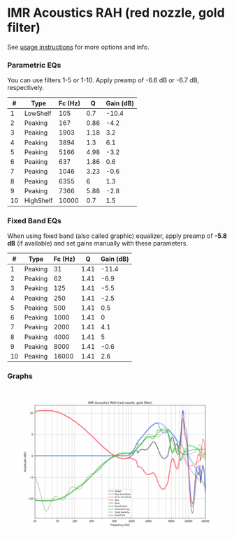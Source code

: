 # IMR Acoustics RAH (red nozzle, gold filter)
See [usage instructions](https://github.com/jaakkopasanen/AutoEq#usage) for more options and info.

### Parametric EQs
You can use filters 1-5 or 1-10. Apply preamp of -6.6 dB or -6.7 dB, respectively.

|   # | Type      |   Fc (Hz) |    Q |   Gain (dB) |
|-----|-----------|-----------|------|-------------|
|   1 | LowShelf  |       105 | 0.7  |       -10.4 |
|   2 | Peaking   |       167 | 0.86 |        -4.2 |
|   3 | Peaking   |      1903 | 1.18 |         3.2 |
|   4 | Peaking   |      3894 | 1.3  |         6.1 |
|   5 | Peaking   |      5166 | 4.98 |        -3.2 |
|   6 | Peaking   |       637 | 1.86 |         0.6 |
|   7 | Peaking   |      1046 | 3.23 |        -0.6 |
|   8 | Peaking   |      6355 | 6    |         1.3 |
|   9 | Peaking   |      7366 | 5.88 |        -2.8 |
|  10 | HighShelf |     10000 | 0.7  |         1.5 |

### Fixed Band EQs
When using fixed band (also called graphic) equalizer, apply preamp of **-5.8 dB** (if available) and set gains manually with these parameters.

|   # | Type    |   Fc (Hz) |    Q |   Gain (dB) |
|-----|---------|-----------|------|-------------|
|   1 | Peaking |        31 | 1.41 |       -11.4 |
|   2 | Peaking |        62 | 1.41 |        -6.9 |
|   3 | Peaking |       125 | 1.41 |        -5.5 |
|   4 | Peaking |       250 | 1.41 |        -2.5 |
|   5 | Peaking |       500 | 1.41 |         0.5 |
|   6 | Peaking |      1000 | 1.41 |         0   |
|   7 | Peaking |      2000 | 1.41 |         4.1 |
|   8 | Peaking |      4000 | 1.41 |         5   |
|   9 | Peaking |      8000 | 1.41 |        -0.6 |
|  10 | Peaking |     16000 | 1.41 |         2.6 |

### Graphs
![](./IMR%20Acoustics%20RAH%20(red%20nozzle,%20gold%20filter).png)
